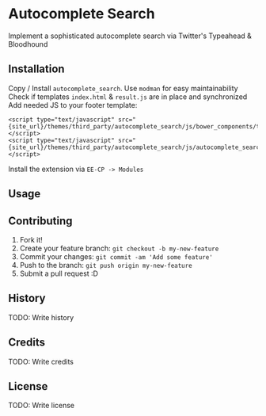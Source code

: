 # Autocomplete Search
Implement a sophisticated autocomplete search via Twitter's Typeahead & Bloodhound
## Installation
Copy / Install `autocomplete_search`. Use `modman` for easy maintainability  
Check if templates `index.html` & `result.js` are in place and synchronized  
Add needed JS to your footer template:
```
<script type="text/javascript" src="{site_url}/themes/third_party/autocomplete_search/js/bower_components/typeahead.js/dist/typeahead.bundle.js"></script>
<script type="text/javascript" src="{site_url}/themes/third_party/autocomplete_search/js/autocomplete_search.js"></script>
```
Install the extension via `EE-CP -> Modules`

## Usage

## Contributing
1. Fork it!
2. Create your feature branch: `git checkout -b my-new-feature`
3. Commit your changes: `git commit -am 'Add some feature'`
4. Push to the branch: `git push origin my-new-feature`
5. Submit a pull request :D
## History
TODO: Write history
## Credits
TODO: Write credits
## License
TODO: Write license
